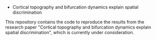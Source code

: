 *  Cortical topography and bifurcation dynamics explain spatial discrimination

This repository contains the code to reproduce the results from the research paper "Cortical topography and bifurcation dynamics explain spatial discrimination", which is currently under consideration.
